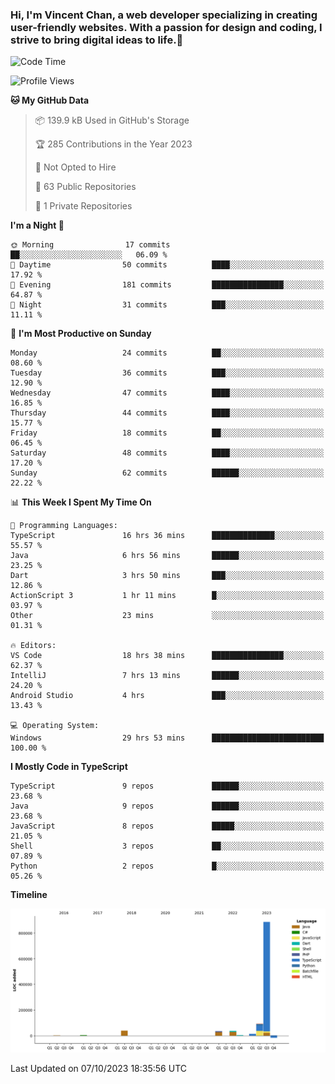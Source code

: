 ### Hi, I'm Vincent Chan, a web developer specializing in creating user-friendly websites. With a passion for design and coding, I strive to bring digital ideas to life.👋

<!--
**hkvincent/hkvincent** is a ✨ _special_ ✨ repository because its `README.md` (this file) appears on your GitHub profile.

Here are some ideas to get you started:

- 🔭 I’m currently working on ...
- 🌱 I’m currently learning ...
- 👯 I’m looking to collaborate on ...
- 🤔 I’m looking for help with ...
- 💬 Ask me about ...
- 📫 How to reach me: ...
- 😄 Pronouns: ...
- ⚡ Fun fact: ...
-->
<!--START_SECTION:waka-->
![Code Time](http://img.shields.io/badge/Code%20Time-479%20hrs%2024%20mins-blue)

![Profile Views](http://img.shields.io/badge/Profile%20Views-0-blue)

**🐱 My GitHub Data** 

> 📦 139.9 kB Used in GitHub's Storage 
 > 
> 🏆 285 Contributions in the Year 2023
 > 
> 🚫 Not Opted to Hire
 > 
> 📜 63 Public Repositories 
 > 
> 🔑 1 Private Repositories 
 > 
**I'm a Night 🦉** 

```text
🌞 Morning                17 commits          ██░░░░░░░░░░░░░░░░░░░░░░░   06.09 % 
🌆 Daytime                50 commits          ████░░░░░░░░░░░░░░░░░░░░░   17.92 % 
🌃 Evening                181 commits         ████████████████░░░░░░░░░   64.87 % 
🌙 Night                  31 commits          ███░░░░░░░░░░░░░░░░░░░░░░   11.11 % 
```
📅 **I'm Most Productive on Sunday** 

```text
Monday                   24 commits          ██░░░░░░░░░░░░░░░░░░░░░░░   08.60 % 
Tuesday                  36 commits          ███░░░░░░░░░░░░░░░░░░░░░░   12.90 % 
Wednesday                47 commits          ████░░░░░░░░░░░░░░░░░░░░░   16.85 % 
Thursday                 44 commits          ████░░░░░░░░░░░░░░░░░░░░░   15.77 % 
Friday                   18 commits          ██░░░░░░░░░░░░░░░░░░░░░░░   06.45 % 
Saturday                 48 commits          ████░░░░░░░░░░░░░░░░░░░░░   17.20 % 
Sunday                   62 commits          ██████░░░░░░░░░░░░░░░░░░░   22.22 % 
```


📊 **This Week I Spent My Time On** 

```text
💬 Programming Languages: 
TypeScript               16 hrs 36 mins      ██████████████░░░░░░░░░░░   55.57 % 
Java                     6 hrs 56 mins       ██████░░░░░░░░░░░░░░░░░░░   23.25 % 
Dart                     3 hrs 50 mins       ███░░░░░░░░░░░░░░░░░░░░░░   12.86 % 
ActionScript 3           1 hr 11 mins        █░░░░░░░░░░░░░░░░░░░░░░░░   03.97 % 
Other                    23 mins             ░░░░░░░░░░░░░░░░░░░░░░░░░   01.31 % 

🔥 Editors: 
VS Code                  18 hrs 38 mins      ████████████████░░░░░░░░░   62.37 % 
IntelliJ                 7 hrs 13 mins       ██████░░░░░░░░░░░░░░░░░░░   24.20 % 
Android Studio           4 hrs               ███░░░░░░░░░░░░░░░░░░░░░░   13.43 % 

💻 Operating System: 
Windows                  29 hrs 53 mins      █████████████████████████   100.00 % 
```

**I Mostly Code in TypeScript** 

```text
TypeScript               9 repos             ██████░░░░░░░░░░░░░░░░░░░   23.68 % 
Java                     9 repos             ██████░░░░░░░░░░░░░░░░░░░   23.68 % 
JavaScript               8 repos             █████░░░░░░░░░░░░░░░░░░░░   21.05 % 
Shell                    3 repos             ██░░░░░░░░░░░░░░░░░░░░░░░   07.89 % 
Python                   2 repos             █░░░░░░░░░░░░░░░░░░░░░░░░   05.26 % 
```



**Timeline**

![Lines of Code chart](https://raw.githubusercontent.com/hkvincent/hkvincent/main/assets/bar_graph.png)


 Last Updated on 07/10/2023 18:35:56 UTC
<!--END_SECTION:waka-->
